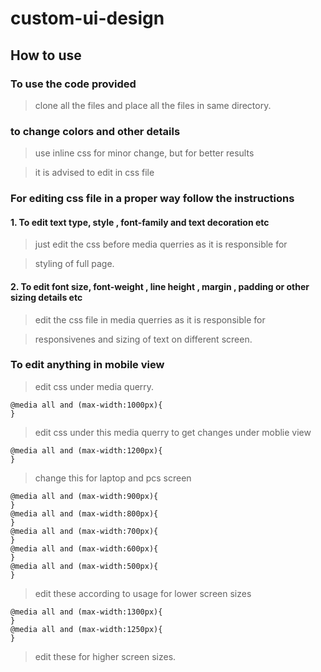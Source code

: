 #  custom-ui-design


## How to use 


### To use the code provided


> clone all the files and place all the files in same directory.


### to change colors and other details


> use inline css for minor change, but for better results

> it is advised to edit in css file


### For editing css file in a proper way follow the instructions


#### 1. To edit text type, style , font-family and text decoration etc 


> just edit the css before media querries as it is responsible for 

> styling of full page.


#### 2. To edit font size, font-weight , line height , margin , padding or other sizing details etc


> edit the css file in media querries as it is responsible for

> responsivenes and sizing of text on different screen.


### To edit anything in mobile view 


> edit css under media querry.
```
@media all and (max-width:1000px){
}
```
> edit css under this media querry to get changes under moblie view


```
@media all and (max-width:1200px){
}
```
> change this for laptop and pcs screen 


```
@media all and (max-width:900px){
}
@media all and (max-width:800px){
}
@media all and (max-width:700px){
}
@media all and (max-width:600px){
}
@media all and (max-width:500px){
}
```


> edit these according to usage for lower screen sizes



```
@media all and (max-width:1300px){
}
@media all and (max-width:1250px){
}
```


> edit these for higher screen sizes.

